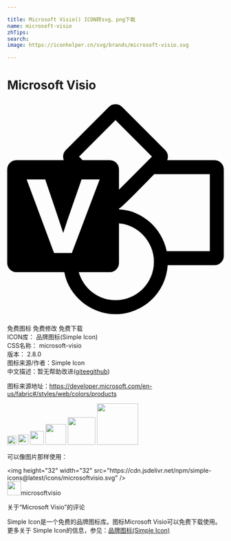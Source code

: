 ```yaml
---

title: Microsoft Visio() ICON转svg、png下载
name: microsoft-visio
zhTips: 
search: 
image: https://iconhelper.cn/svg/brands/microsoft-visio.svg

---
```


# Microsoft Visio  <small style="font-size: 60%;font-weight: 100"></small>

<div id="svg" class="svg-wrap">
<svg role="img" viewBox="0 0 24 24" xmlns="http://www.w3.org/2000/svg"><title>Microsoft Visio icon</title><path d="M24 7.609v9.556q0 .424-.302.726-.303.303-.726.303h-5.19q-.072 1.149-.556 2.135-.484.986-1.264 1.717-.78.732-1.803 1.15-1.022.417-2.159.417-1.016 0-1.96-.35-.943-.352-1.705-.969-.762-.617-1.295-1.47-.532-.852-.713-1.856H1.028q-.423 0-.726-.303Q0 18.363 0 17.94V7.609q0-.424.302-.726.303-.302.726-.302h5.238q-.072-.182-.072-.387 0-.424.302-.726L11.274.69q.303-.303.726-.303t.726.303l4.778 4.778q.302.302.302.726 0 .205-.072.387h5.238q.423 0 .726.302.302.302.302.726zM12 2.153l-4.04 4.04.387.388h3.012q.423 0 .726.302.302.302.302.726v2.238l3.653-3.653zM7.161 16.84l3.085-8.13H8.238q-.508 1.489-1.028 2.952-.52 1.464-1.004 2.964-.496-1.488-.992-2.958-.496-1.47-1.004-2.957H2.153l3.037 8.129zM12 22.065q.883 0 1.657-.333t1.355-.913q.58-.581.913-1.355.333-.774.333-1.658 0-.81-.302-1.548-.303-.738-.823-1.318-.52-.581-1.228-.944-.707-.363-1.518-.423v4.367q0 .423-.302.725-.303.303-.726.303H7.923q.206.677.593 1.246.387.568.92.98.532.41 1.185.64.653.23 1.379.23zm10.452-5.42V8.13h-6.158q-.133.133-.441.454-.309.32-.714.725-.405.406-.847.853-.441.448-.828.823-.387.375-.684.641-.296.266-.393.302v.097q.968.036 1.845.411t1.578.998q.702.623 1.186 1.446t.677 1.766Z"/></svg>
</div>
<detail full-name='microsoft-visio'></detail>

<div class="detail-page">
<p>
<span><span class="badge-success badge">免费图标</span> <span class="badge-success badge">免费修改</span>  <span class="badge-success badge">免费下载</span> </span>
<br/>
<span>
ICON库：
<span class="badge-secondary badge">品牌图标(Simple Icon)</span> 
</span>
<br/>
<span>
CSS名称：
<span class="badge-secondary badge">microsoft-visio</span> 
</span>

<br/>
<span>
版本：
<span class="badge-secondary badge">2.8.0</span> 
</span>
<br/>
<span>图标来源/作者：<span class="badge-light badge">Simple Icon</span></span> 
<br/>
<span class="zh-detail">中文描述：暂无<span class="help-link"><span>帮助改进</span>(<a href="https://gitee.com/liuwave/icon-helper/edit/master/json/brands/microsoft-visio.json" target="_blank" rel="noopener noreferrer">gitee</a><a href="https://github.com/liuwave/icon-helper/edit/master/json/brands/microsoft-visio.json" target="_blank" rel="noopener noreferrer">github</a></span>)</span><br/>
</p>
</div><div class="description description alert alert-light"><p>图标来源地址：<a href="https://developer.microsoft.com/en-us/fabric#/styles/web/colors/products" target="_blank" rel="noopener noreferrer">https://developer.microsoft.com/en-us/fabric#/styles/web/colors/products</a></p></div>
<div class="alert alert-dark">
<img height="21" width="21" src="https://cdn.jsdelivr.net/npm/simple-icons@latest/icons/microsoftvisio.svg" />
<img height="24" width="24" src="https://cdn.jsdelivr.net/npm/simple-icons@latest/icons/microsoftvisio.svg" />
<img height="32" width="32" src="https://cdn.jsdelivr.net/npm/simple-icons@latest/icons/microsoftvisio.svg" />
<img height="48" width="48" src="https://cdn.jsdelivr.net/npm/simple-icons@latest/icons/microsoftvisio.svg" />
<img height="64" width="64" src="https://cdn.jsdelivr.net/npm/simple-icons@latest/icons/microsoftvisio.svg" />
<img height="96" width="96" src="https://cdn.jsdelivr.net/npm/simple-icons@latest/icons/microsoftvisio.svg" />

</div>
<div>
  <p>可以像图片那样使用：    
  </p>
  <div class="alert alert-primary" style="font-size: 14px">
    &lt;img height="32" width="32" src="https://cdn.jsdelivr.net/npm/simple-icons@latest/icons/microsoftvisio.svg" /&gt;
    <copy-btn content='<img height="32" width="32" src="https://cdn.jsdelivr.net/npm/simple-icons@latest/icons/microsoftvisio.svg" />'></copy-btn>
  </div>
  <div class="alert alert-secondary">
    <img height="32" width="32" src="https://cdn.jsdelivr.net/npm/simple-icons@latest/icons/microsoftvisio.svg" />microsoftvisio
    <copy-btn content="microsoftvisio" btn-title="复制图标名称"></copy-btn>
  </div>
</div>

<Vssue title="关于“Microsoft Visio”的评论" >关于“Microsoft Visio”的评论</Vssue>


<div><p>Simple Icon是一个免费的品牌图标库。图标Microsoft Visio可以免费下载使用。更多关于  Simple Icon的信息，参见：<a target="_blank" href="https://iconhelper.cn/brands.html">品牌图标(Simple Icon)</a>
</p></div>
